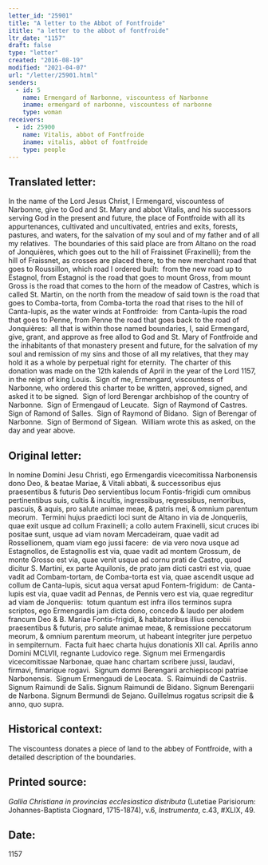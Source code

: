```yaml
---
letter_id: "25901"
title: "A letter to the Abbot of Fontfroide"
ititle: "a letter to the abbot of fontfroide"
ltr_date: "1157"
draft: false
type: "letter"
created: "2016-08-19"
modified: "2021-04-07"
url: "/letter/25901.html"
senders:
  - id: 5
    name: Ermengard of Narbonne, viscountess of Narbonne
    iname: ermengard of narbonne, viscountess of narbonne
    type: woman
receivers:
  - id: 25900
    name: Vitalis, abbot of Fontfroide
    iname: vitalis, abbot of fontfroide
    type: people
---
```

<h2> Translated letter:</h2><p>In the name of the Lord Jesus Christ, I Ermengard, viscountess of Narbonne, give to God and St. Mary and abbot Vitalis, and his successors serving God in the present and future, the place of Fontfroide with all its appurtenances, cultivated and uncultivated, entries and exits, forests, pastures, and waters, for the salvation of my soul and of my father and of all my relatives.&nbsp; The boundaries of this said place are from Altano on the road of Jonquières, which goes out to the hill of Fraissinet (Fraxinelli); from the hill of Fraissnet, as crosses are placed there, to the new merchant road that goes to Roussillon, which road I ordered built:&nbsp; from the new road up to Estagnol, from Estagnol is the road that goes to mount Gross, from mount Gross is the road that comes to the horn of the meadow of Castres, which is called St. Martin, on the north from the meadow of said town is the road that goes to Comba-torta, from Comba-torta the road that rises to the hill of Canta-lupis, as the water winds at Fontfroide:&nbsp; from Canta-lupis the road that goes to Penne, from Penne the road that goes back to the road of Jonquières:&nbsp; all that is within those named boundaries, I, said Ermengard, give, grant, and approve as free allod to God and St. Mary of Fontfroide and the inhabitants of that monastery present and future, for the salvation of my soul and remission of my sins and those of all my relatives, that they may hold it as a whole by perpetual right for eternity.&nbsp; The charter of this donation was made on the 12th kalends of April in the year of the Lord 1157, in the reign of king Louis.&nbsp; Sign of me, Ermengard, viscountess of Narbonne, who ordered this charter to be written, approved, signed, and asked it to be signed.&nbsp; Sign of lord Berengar archbishop of the country of Narbonne.&nbsp; Sign of Ermengaud of Leucate.&nbsp; Sign of Raymond of Castres.&nbsp; Sign of Ramond of Salles.&nbsp; Sign of Raymond of Bidano.&nbsp; Sign of Berengar of Narbonne.&nbsp; Sign of Bermond of Sigean.&nbsp; William wrote this as asked, on the day and year above.</p><h2 class="mt-4"> Original letter:</h2><p>In nomine Domini Jesu Christi, ego Ermengardis vicecomitissa Narbonensis dono Deo, &amp; beatae Mariae, &amp; Vitali abbati, &amp; successoribus ejus praesentibus &amp; futuris Deo servientibus locum Fontis-frigidi cum omnibus pertinentibus suis, cultis &amp; incultis, ingressibus, regressibus, nemoribus, pascuis, &amp; aquis, pro salute animae meae, &amp; patris mei, &amp; omnium parentum meorum.&nbsp; Termini hujus praedicti loci sunt de Altano in via de Jonqueriis, quae exit usque ad collum Fraxinelli; a collo autem Fraxinelli, sicut cruces ibi positae sunt, usque ad viam novam Mercadeiram, quae vadit ad Rossellionem, quam viam ego jussi facere:&nbsp; de via vero nova usque ad Estagnollos, de Estagnollis est via, quae vadit ad montem Grossum, de monte Grosso est via, quae venit usque ad cornu prati de Castro, quod dicitur S. Martini, ex parte Aquilonis, de prato jam dicti castri est via, quae vadit ad Combam-tortam, de Comba-torta est via, quae ascendit usque ad collum de Canta-lupis, sicut aqua versat apud Fontem-frigidum:&nbsp; de Canta-lupis est via, quae vadit ad Pennas, de Pennis vero est via, quae regreditur ad viam de Jonqueriis:&nbsp; totum quantum est infra illos terminos supra scriptos, ego Ermengardis jam dicta dono, concedo &amp; laudo per alodem francum Deo &amp; B. Mariae Fontis-frigidi, &amp; habitatoribus illius cenobii praesentibus &amp; futuris, pro salute animae meae, &amp; remissione peccatorum meorum, &amp; omnium parentum meorum, ut habeant integriter jure perpetuo in sempiternum.&nbsp; Facta fuit haec charta hujus donationis XII cal. Aprilis anno Domini MCLVII, regnante Ludovico rege. Signum mei Ermengardis vicecomitissae Narbonae, quae hanc chartam scribere jussi, laudavi, firmavi, fimarique rogavi.&nbsp; Signum domni Berengarii archiepiscopi patriae Narbonensis.&nbsp; Signum Ermengaudi de Leocata.&nbsp; S. Raimuindi de Castriis. Signum Raimundi de Salis. Signum Raimundi de Bidano. Signum Berengarii de Narbona. Signum Bermundi de Sejano. Guillelmus rogatus scripsit die &amp; anno, quo supra.</p><h2 class="mt-4"> Historical context:</h2><p>The viscountess donates a piece of land to the abbey of Fontfroide, with a detailed description of the boundaries.</p><h2 class="mt-4"> Printed source:</h2><p><i>Gallia Christiana in provincias ecclesiastica distributa</i> (Lutetiae Parisiorum:&nbsp; Johannes-Baptista Ciognard, 1715-1874), v.6, <em>Instrumenta</em>, c.43, #XLIX, 49.</p><h2 class="mt-4"> Date:</h2>1157